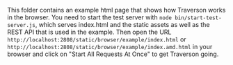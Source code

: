 This folder contains an example html page that shows how Traverson works in the browser. You need to start the test server with `node bin/start-test-server.js`, which serves index.html and the static assets as well as the REST API that is used in the example. Then open the URL `http://localhost:2808/static/browser/example/index.html` or `http://localhost:2808/static/browser/example/index.amd.html` in your browser and click on "Start All Requests At Once" to get Traverson going.
